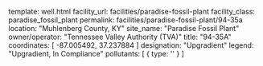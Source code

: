template: well.html
facility_url: facilities/paradise-fossil-plant
facility_class: paradise_fossil_plant
permalink: facilities/paradise-fossil-plant/94-35a
location: "Muhlenberg County, KY"
site_name: "Paradise Fossil Plant"
owner/operator: "Tennessee Valley Authority (TVA)"
title: "94-35A"
coordinates: [
  -87.005492,
  37.237884
]
designation: "Upgradient"
legend: "Upgradient, In Compliance"
pollutants: [
  {
    type: ''
  }
]

